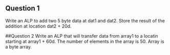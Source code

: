 ## Question 1
Write an ALP to add two 5 byte data at dat1 and dat2. Store the result of the addition at location dat2 + 20d.

##Question 2
Write an ALP that will transfer data from array1 to a locatin starting at array1 + 60d. The number of elements in the array is 50. Array is a byte array.
